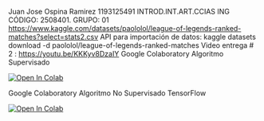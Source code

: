 Juan Jose Ospina Ramirez
1193125491
INTROD.INT.ART.CCIAS ING 
CÓDIGO: 2508401. GRUPO: 01
https://www.kaggle.com/datasets/paololol/league-of-legends-ranked-matches?select=stats2.csv 
API para importación de datos: kaggle datasets download -d paololol/league-of-legends-ranked-matches
Video entrega # 2 : https://youtu.be/KKKyv8DzaIY
Google Colaboratory Algoritmo Supervisado

[![Open In Colab](https://colab.research.google.com/assets/colab-badge.svg)](https://colab.research.google.com/github/davidc-garcia/LOL_Winner_Prediction_IA/blob/main/02-Modelo_Supervisado.ipynb)

Google Colaboratory Algoritmo No Supervisado TensorFlow

[![Open In Colab](https://colab.research.google.com/assets/colab-badge.svg)](https://colab.research.google.com/github/davidc-garcia/LOL_Winner_Prediction_IA/blob/main/03-Modelo_No_Supervisado_TensorFlow.)
